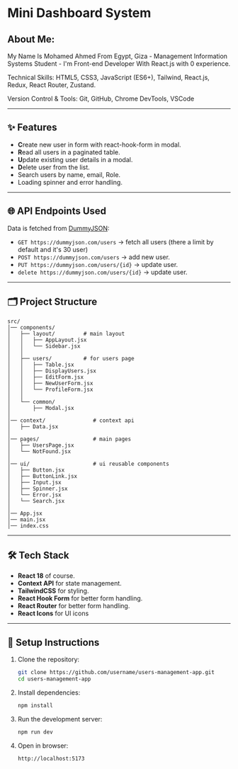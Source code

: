 # Mini Dashboard System

## About Me:

My Name Is Mohamed Ahmed From Egypt, Giza - Management Information Systems Student - I'm Front-end Developer With React.js with 0 experience.

Technical Skills: HTML5, CSS3, JavaScript (ES6+), Tailwind, React.js, Redux, React Router, Zustand.

Version Control & Tools: Git, GitHub, Chrome DevTools, VSCode

---

## ✨ Features

- **C**reate new user in form with react-hook-form in modal.
- **R**ead all users in a paginated table.
- **U**pdate existing user details in a modal.
- **D**elete user from the list.
- Search users by name, email, Role.
- Loading spinner and error handling.

---

## 🌐 API Endpoints Used

Data is fetched from [DummyJSON](https://dummyjson.com/):

- `GET https://dummyjson.com/users` → fetch all users (there a limit by default and it's 30 user)
- `POST https://dummyjson.com/users` → add new user.
- `PUT https://dummyjson.com/users/{id}` → update user.
- `delete https://dummyjson.com/users/{id}` → update user.

---

## 🗂️ Project Structure

```
src/
│── components/
│   ├── layout/         # main layout
│   │   ├── AppLayout.jsx
│   │   └── Sidebar.jsx
│   │
│   ├── users/          # for users page
│   │   ├── Table.jsx
│   │   ├── DisplayUsers.jsx
│   │   ├── EditForm.jsx
│   │   ├── NewUserForm.jsx
│   │   └── ProfileForm.jsx
│   │
│   └── common/
│       ├── Modal.jsx
│
│── context/               # context api
│   ├── Data.jsx
│
│── pages/                 # main pages
│   ├── UsersPage.jsx
│   └── NotFound.jsx
│
│── ui/                    # ui reusable components
│   ├── Button.jsx
│   ├── ButtonLink.jsx
│   ├── Input.jsx
│   ├── Spinner.jsx
│   └── Error.jsx
│   └── Search.jsx
│
│── App.jsx
│── main.jsx
│── index.css
```

---

## 🛠️ Tech Stack

- **React 18** of course.
- **Context API** for state management.
- **TailwindCSS** for styling.
- **React Hook Form** for better form handling.
- **React Router** for better form handling.
- **React Icons** for UI icons

---

## 🚀 Setup Instructions

1.  Clone the repository:

    ```bash
    git clone https://github.com/username/users-management-app.git
    cd users-management-app
    ```

2.  Install dependencies:

    ```bash
    npm install
    ```

3.  Run the development server:

    ```bash
    npm run dev
    ```

4.  Open in browser:

        http://localhost:5173
